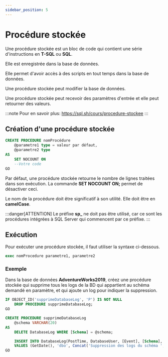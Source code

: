 ```yaml
---
sidebar_position: 5
---
```


# Procédure stockée

Une procédure stockée est un bloc de code qui contient une série d'instructions en **T-SQL** ou **SQL**.

Elle est enregistrée dans la base de données.

Elle permet d'avoir accès à des scripts en tout temps dans la base de données.

Une procédure stockée peut modifier la base de données.

Une procédure stockée peut recevoir des paramètres d'entrée et elle peut retourner des valeurs.

:::note
Pour en savoir plus: https://sql.sh/cours/procedure-stockee
:::






## Création d'une procédure stockée


```sql
CREATE PROCEDURE nomProcédure
	@parametre1 type = valeur par défaut,
	@parametre2 type
AS
	SET NOCOUNT ON
	--Votre code
GO
```

Par défaut, une procédure stockée retourne le nombre de lignes traitées dans son exécution. La commande **SET NOCOUNT ON;** permet de désactiver ceci.

Le nom de la procédure doit être significatif à son utilité. Elle doit être en **camelCase**.

:::danger[ATTENTION]
Le préfixe **sp_** ne doit pas être utilisé, car ce sont les procédures intégrées à SQL Server qui commencent par ce préfixe.
:::

## Exécution

Pour exécuter une procédure stockée, il faut utiliser la syntaxe ci-dessous.

```sql
exec nomProcedure parametre1, parametre2
```

### Exemple

Dans la base de données **AdventureWorks2019**, créez une procédure stockée qui supprime tous les logs de la BD qui appartient au schéma demandé en paramètre, et qui ajoute un log pour indiquer la suppression.

```sql
IF OBJECT_ID('supprimeDatabaseLog', 'P') IS NOT NULL 
	DROP PROCEDURE supprimeDatabaseLog;
GO

CREATE PROCEDURE supprimeDatabaseLog
	@schema VARCHAR(20)
AS
	DELETE DatabaseLog WHERE [Schema] = @schema;

	INSERT INTO DatabaseLog(PostTime, DatabaseUser, [Event], [Schema], [Object], [TSQL], XmlEvent)
	VALUES (GetDate(), 'dbo', Concat('Suppression des logs du schéma ', @schema), '', 'DatabaseLog', '', '');
GO
```

